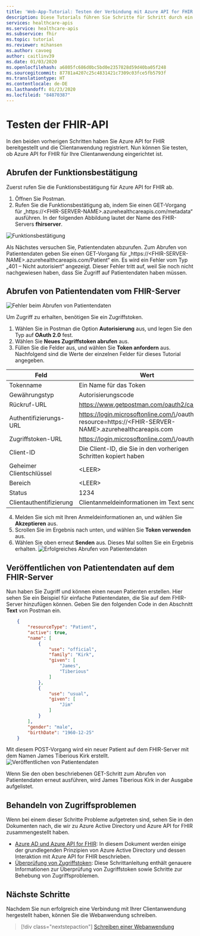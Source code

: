 ```yaml
---
title: 'Web-App-Tutorial: Testen der Verbindung mit Azure API for FHIR'
description: Diese Tutorials führen Sie Schritte für Schritt durch ein Beispiel für die Bereitstellung einer einfachen Webanwendung. In diesem Teil des Tutorials wird das Testen der Verbindung mit dem FHIR-Server mithilfe von Postman beschrieben.
services: healthcare-apis
ms.service: healthcare-apis
ms.subservice: fhir
ms.topic: tutorial
ms.reviewer: mihansen
ms.author: cavoeg
author: caitlinv39
ms.date: 01/03/2020
ms.openlocfilehash: a6805fc686d0bc5bd0e2357828d59d40ba05f248
ms.sourcegitcommit: 87781a4207c25c4831421c7309c03fce5fb5793f
ms.translationtype: HT
ms.contentlocale: de-DE
ms.lasthandoff: 01/23/2020
ms.locfileid: "84870387"
---
```

# <a name="testing-the-fhir-api"></a>Testen der FHIR-API
In den beiden vorherigen Schritten haben Sie Azure API for FHIR bereitgestellt und die Clientanwendung registriert. Nun können Sie testen, ob Azure API for FHIR für Ihre Clientanwendung eingerichtet ist. 

## <a name="retrieve-capability-statement"></a>Abrufen der Funktionsbestätigung
Zuerst rufen Sie die Funktionsbestätigung für Azure API for FHIR ab. 
1. Öffnen Sie Postman.
1. Rufen Sie die Funktionsbestätigung ab, indem Sie einen GET-Vorgang für „https://\<FHIR-SERVER-NAME>.azurehealthcareapis.com/metadata“ ausführen. In der folgenden Abbildung lautet der Name des FHIR-Servers **fhirserver**.

![Funktionsbestätigung](media/tutorial-web-app/postman-capability-statement.png)

Als Nächstes versuchen Sie, Patientendaten abzurufen. Zum Abrufen von Patientendaten geben Sie einen GET-Vorgang für „https://\<FHIR-SERVER-NAME>.azurehealthcareapis.com/Patient“ ein. Es wird ein Fehler vom Typ „401 – Nicht autorisiert“ angezeigt. Dieser Fehler tritt auf, weil Sie noch nicht nachgewiesen haben, dass Sie Zugriff auf Patientendaten haben müssen.

## <a name="get-patient-from-fhir-server"></a>Abrufen von Patientendaten vom FHIR-Server
![Fehler beim Abrufen von Patientendaten](media/tutorial-web-app/postman-patient-authorization-failed.png)

Um Zugriff zu erhalten, benötigen Sie ein Zugriffstoken.
1. Wählen Sie in Postman die Option **Autorisierung** aus, und legen Sie den Typ auf **OAuth 2.0** fest.
1. Wählen Sie **Neues Zugriffstoken abrufen** aus.
1. Füllen Sie die Felder aus, und wählen Sie **Token anfordern** aus. Nachfolgend sind die Werte der einzelnen Felder für dieses Tutorial angegeben.

|Feld                |Wert                                                               |
|---------------------|--------------------------------------------------------------------|
|Tokenname           |Ein Name für das Token                                               |
|Gewährungstyp           |Autorisierungscode                                                  |
|Rückruf-URL         |https://www.getpostman.com/oauth2/callback                          |
|Authentifizierungs-URL             |https://login.microsoftonline.com/\<AZURE-AD-TENANT-ID>/oauth2/?resource=https://\<FHIR-SERVER-NAME>.azurehealthcareapis.com|
|Zugriffstoken-URL     |https://login.microsoftonline.com/\<AZURE-AD-TENANT-ID>/oauth2/token|
|Client-ID            |Die Client-ID, die Sie in den vorherigen Schritten kopiert haben             |
|Geheimer Clientschlüssel        |\<LEER>                                                            |
|Bereich                |\<LEER>                                                            |
|Status                |1234                                                                |
|Clientauthentifizierung|Clientanmeldeinformationen im Text senden                                     |

4. Melden Sie sich mit Ihren Anmeldeinformationen an, und wählen Sie **Akzeptieren** aus.
1. Scrollen Sie im Ergebnis nach unten, und wählen Sie **Token verwenden** aus.
1. Wählen Sie oben erneut **Senden** aus. Dieses Mal sollten Sie ein Ergebnis erhalten. ![Erfolgreiches Abrufen von Patientendaten](media/tutorial-web-app/postman-patient-authorization-success.png)

## <a name="post-patient-into-fhir-server"></a>Veröffentlichen von Patientendaten auf dem FHIR-Server
Nun haben Sie Zugriff und können einen neuen Patienten erstellen. Hier sehen Sie ein Beispiel für einfache Patientendaten, die Sie auf dem FHIR-Server hinzufügen können. Geben Sie den folgenden Code in den Abschnitt **Text** von Postman ein.

``` json
    {
        "resourceType": "Patient",
        "active": true,
        "name": [
            {
                "use": "official",
                "family": "Kirk",
                "given": [
                    "James",
                    "Tiberious"
                ]
            },
            {
                "use": "usual",
                "given": [
                    "Jim"
                ]
            }
        ],
        "gender": "male",
        "birthDate": "1960-12-25"
    }
```
Mit diesem POST-Vorgang wird ein neuer Patient auf dem FHIR-Server mit dem Namen James Tiberious Kirk erstellt.
![Veröffentlichen von Patientendaten](media/tutorial-web-app/postman-post-patient.png)

Wenn Sie den oben beschriebenen GET-Schritt zum Abrufen von Patientendaten erneut ausführen, wird James Tiberious Kirk in der Ausgabe aufgelistet.

## <a name="troubleshooting-access-issues"></a>Behandeln von Zugriffsproblemen
Wenn bei einem dieser Schritte Probleme aufgetreten sind, sehen Sie in den Dokumenten nach, die wir zu Azure Active Directory und Azure API for FHIR zusammengestellt haben. 

* [Azure AD und Azure API for FHIR](azure-ad-hcapi.md): In diesem Dokument werden einige der grundlegenden Prinzipien von Azure Active Directory und dessen Interaktion mit Azure API for FHIR beschrieben.
* [Überprüfung von Zugriffstoken](azure-ad-hcapi-token-validation.md): Diese Schrittanleitung enthält genauere Informationen zur Überprüfung von Zugriffstoken sowie Schritte zur Behebung von Zugriffsproblemen.

## <a name="next-steps"></a>Nächste Schritte
Nachdem Sie nun erfolgreich eine Verbindung mit Ihrer Clientanwendung hergestellt haben, können Sie die Webanwendung schreiben.

>[!div class="nextstepaction"]
>[Schreiben einer Webanwendung](tutorial-web-app-write-web-app.md)



